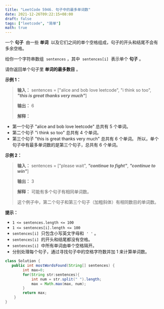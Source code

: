 ```yaml
---
title: "LeetCode 5946. 句子中的最多单词数"
date: 2021-12-26T09:22:15+08:00
draft: false
tags: ["leetcode", "简单"]
math: true
---
```


一个 **句子**  由一些 **单词**  以及它们之间的单个空格组成，句子的开头和结尾不会有多余空格。

给你一个字符串数组  `sentences` ，其中  `sentences[i]`  表示单个 **句子** 。

请你返回单个句子里 **单词的最多数目** 。

<!--more-->

**示例 1：**

> **输入：** sentences = ["alice and bob love leetcode", "i think so too", ***"this is great thanks very much"***]
> 
> **输出：** 6
> 
> **解释：**

- 第一个句子 "alice and bob love leetcode" 总共有 5 个单词。
- 第二个句子 "i think so too" 总共有 4 个单词。
- 第三个句子 "this is great thanks very much" 总共有 6 个单词。
  所以，单个句子中有最多单词数的是第三个句子，总共有 6 个单词。

**示例 2：**

> **输入：** sentences = ["please wait", ***"continue to fight"***, ***"continue to win"***]
> 
> **输出：** 3
> 
> **解释：** 可能有多个句子有相同单词数。
> 
> 这个例子中，第二个句子和第三个句子（加粗斜体）有相同数目的单词数。

**提示：**

- `1 <= sentences.length <= 100`
- `1 <= sentences[i].length <= 100`
- `sentences[i]`  只包含小写英文字母和  `' '` 。
- `sentences[i]`  的开头和结尾都没有空格。
- `sentences[i]`  中所有单词由单个空格隔开。
- 分别处理每个句子，通过寻找句子中的空格字符数并加 1 来计算单词数。

```java
class Solution {
   public int mostWordsFound(String[] sentences) {
        int max=0;
        for(String str:sentences){
            int num = str.split(" ").length;
            max = Math.max(max, num);
        }
        return max;
    }
}
```
